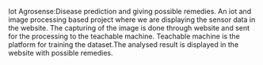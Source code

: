 Iot Agrosense:Disease prediction and giving possible remedies.
An iot and image processing based project where we are displaying the sensor data in the website. The capturing of the image is done through website and sent for the processing to the teachable machine.
Teachable machine is the platform for training the dataset.The analysed result is displayed in the website with possible remedies.
